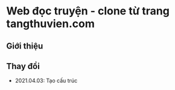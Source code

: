# Web đọc truyện - clone từ trang tangthuvien.com

## Giới thiệu

## Thay đổi

 - 2021.04.03: Tạo cấu trúc